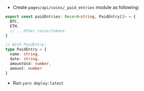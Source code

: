 - Create `pages/api/coins/_paid_entries` module as following:

```ts
export const paidEntries: Record<string, PaidEntry[]> = {
  BTC,
  ETH,
  // ...Other coins/tokens
}

// With PaidEntry:
type PaidEntry = {
  name: string,
  date: string,
  amountUsd: number,
  amount: number
}
```

- Run `yarn deploy:latest`
